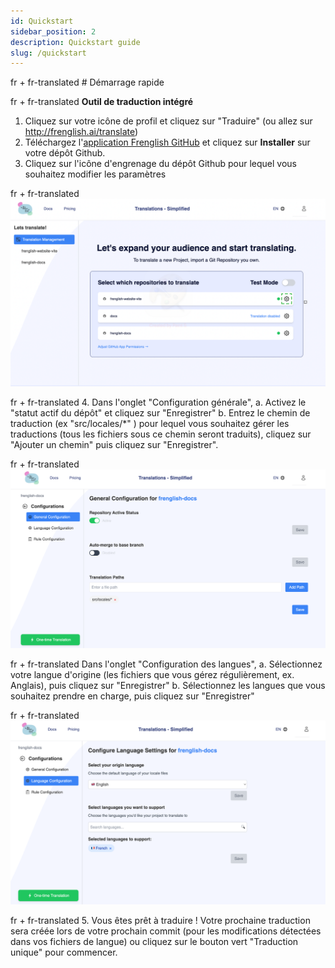 ```yaml
---
id: Quickstart
sidebar_position: 2
description: Quickstart guide
slug: /quickstart
---
```


fr + fr-translated # Démarrage rapide

fr + fr-translated **Outil de traduction intégré**
1. Cliquez sur votre icône de profil et cliquez sur "Traduire" (ou allez sur http://frenglish.ai/translate)
2. Téléchargez l'[application Frenglish GitHub](https://github.com/apps/frenglish-translation) et cliquez sur **Installer** sur votre dépôt Github.
3. Cliquez sur l'icône d'engrenage du dépôt Github pour lequel vous souhaitez modifier les paramètres

fr + fr-translated ![Gestion de la traduction](../../../../assets/translation-management-page.png)

fr + fr-translated 4. Dans l'onglet "Configuration générale", 
    a. Activez le "statut actif du dépôt" et cliquez sur "Enregistrer"
    b. Entrez le chemin de traduction (ex "src/locales/*" ) pour lequel vous souhaitez gérer les traductions (tous les fichiers sous ce chemin seront traduits), cliquez sur "Ajouter un chemin" puis cliquez sur "Enregistrer".

fr + fr-translated ![Configuration générale](../../../../assets/general-configuration.png)

fr + fr-translated Dans l'onglet "Configuration des langues",
    a. Sélectionnez votre langue d'origine (les fichiers que vous gérez régulièrement, ex. Anglais), puis cliquez sur "Enregistrer"
    b. Sélectionnez les langues que vous souhaitez prendre en charge, puis cliquez sur "Enregistrer"

fr + fr-translated ![Configuration des langues](../../../../assets/language-configuration.png)

fr + fr-translated 5. Vous êtes prêt à traduire ! Votre prochaine traduction sera créée lors de votre prochain commit (pour les modifications détectées dans vos fichiers de langue) ou cliquez sur le bouton vert "Traduction unique" pour commencer.